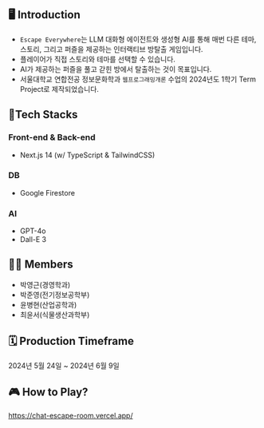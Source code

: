## 🖥️ Introduction
- `Escape Everywhere`는 LLM 대화형 에이전트와 생성형 AI를 통해 매번 다른 테마, 스토리, 그리고 퍼즐을 제공하는 인터랙티브 방탈출 게임입니다.
- 플레이어가 직접 스토리와 테마를 선택할 수 있습니다.
- AI가 제공하는 퍼즐을 풀고 갇힌 방에서 탈출하는 것이 목표입니다.
- 서울대학교 연합전공 정보문화학과 `웹프로그래밍개론` 수업의 2024년도 1학기 Term Project로 제작되었습니다.

## 📱Tech Stacks
### Front-end & Back-end
- Next.js 14 (w/ TypeScript & TailwindCSS)
### DB
- Google Firestore
### AI
- GPT-4o
- Dall-E 3

## 👨‍🚀 Members
- 박영근(경영학과)
- 박준영(전기정보공학부)
- 윤병현(산업공학과)
- 최윤서(식물생산과학부)
  
## 🗓️ Production Timeframe
2024년 5월 24일 ~ 2024년 6월 9일

## 🎮 How to Play?
https://chat-escape-room.vercel.app/
